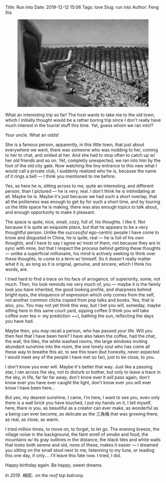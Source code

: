 Title: Run into
Date: 2019-12-12 15:06
Tags: love
Slug: run into
Author: Feng Xia

<figure class="col s12 center">
  <img src="images/huili%20old%20town.jpg"/>
</figure>


What an interesting trip so far! The host wants to take me to the old
town, which I initially thought would be a rather boring trip since I
don't really have much interest in the tourist stuff this time. Yet,
guess whom we ran into!?

Your uncle. What an odds!

She is a famous person, apparently, in this little town, that just
about everywhere we went, there was someone who was nodding to her,
coming to her to chat, and smiled at her. And she had to stop often to
catch up w/ her _old_ friends and so on. Yet, completly unexpected, we
ran into him by the foot of the old city gate. Now watching the tiny
entrance to this new what I would call a private club, I suddenly
realized who he is, because the name of it rings a bell &mdash; I
think you mentioned to me before.

Yes, so here he is, sitting across to me, quite an interesting, and
different person, than I pictured &mdash; he is very, real. I don't
think he is intimidating at all. Maybe he is. Maybe it's just because
we had such a short overlap, that all the politeness was enough to get
by for such a short time, and by touring us the little space he is
making, there was also enough topics to talk about, and enough
opportunity to make it pleasant.

The space is quite, nice, small, cozy, full of, his thoughts. I like
it. Not because it is quite an exquisite place, but that he appears to
be a very thoughtful person. Unlike the _successful_ ego-centric
people I have come to know and disgusted in China, he is quite, real
&mdash; he is full of his own thoughts, and I have to say I agree w/
most of them, not because they are in sync with mine, but that I
respect the process behind getting these thoughts &mdash; unlike a
superficial millionaire, his mind is actively seeking to think over
these thoughts, to come to a term w/ himself. So it doesn't really
matter what it is, as long as it is original, genuine, and sincere,
which I think his words, are.

I tried hard to find a trace on his face of arrogance, of superiority,
some, not much. Then, his look reminds me very much of, you &mdash;
maybe it is the family look you have inherited, the good looking
profile, and sharpness behind bright eyes, the eloquence of expression
which only comes from the self, not another common cliche copied from
pop talks and books. Yes, that is also, you. You may not yet think
this way, but I bet you will, someday, maybe sitting here in this same
court yard, sipping coffee (I think you will take coffee over tea
&larr; my prediction ~~), bathing the sun, reflecting the days you
have had.

Maybe then, you may recall a person, who has passed your life. Will
you then feel that I have been here? I have also taken the coffee, had
the chat, the wall, the tiles, the white washed rooms, the large
windows inviting abundant sunshine into the room, the one lonely soul
who has come all these way to breathe this air, to see this town (but
honestly, never expected I would meet any of the people I have met so
far), just to be close, to you.

I don't know you ever will. Maybe it's better that way. Just like a
passing star, I ran across the sky, not to disturb or bother, but only
to leave a trace in the sky, in life, far far far away, don't know
ever it will pass again, don't know ever you have ever caught the
light, don't know ever you will ever know I have been here... 

But yes, my dearest sunshine, I came, I'm here, I want to see you,
even only there is a wall brick you have touched, I put my hands on
it, I tell myself, here, there is you, as beautiful as a creator can
ever make, as wonderful as a being can ever become, as delicate as the
三角梅 that was growing there, as real, as close, as warm.

I tried million times, to move on, to forget, to let go. The evening
breeze, the village noise in the background, the faint smell of smoke
and food, the mountains w/ its gray outlines in the distance, the
black tiles and white walls that looks both serene and old, none of
these, makes it easier &mdash; I dreamed you sitting on the small
stool next to me, listenning to my tune, or reading this one day, if
only.... I'll leave this fate now. I tried, I did.

Happy birthday again. Be happy, sweet dreams.

_In 2019. 楠园，on the roof top balcony._

